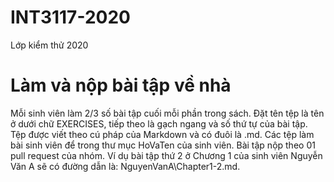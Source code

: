 # INT3117-2020
Lớp kiểm thử 2020

# Làm và nộp bài tập về nhà
Mỗi sinh viên làm 2/3 số bài tập cuối mỗi phần trong sách. Đặt tên tệp là tên ở dưới chữ EXERCISES, tiếp theo là gạch ngang và số thứ tự của bài tập. Tệp được viết theo cú pháp của Markdown và có đuôi là .md. Các tệp làm bài sinh viên để trong thư mục HoVaTen của sinh viên. Bài tập nộp theo 01 pull request của nhóm. Ví dụ bài tập thứ 2 ở Chương 1 của sinh viên Nguyễn Văn A sẽ có đường dẫn là: NguyenVanA\Chapter1-2.md.



